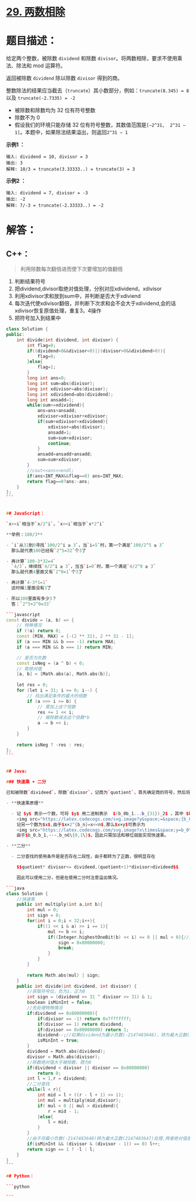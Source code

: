 # [29. 两数相除](https://leetcode-cn.com/problems/divide-two-integers/)

# 题目描述：

给定两个整数，被除数 `dividend` 和除数 `divisor`。将两数相除，要求不使用乘法、除法和 mod 运算符。

返回被除数 `dividend` 除以除数 `divisor` 得到的商。

整数除法的结果应当截去（`truncate`）其小数部分，例如：`truncate(8.345) = 8` 以及 `truncate(-2.7335) = -2`



- 被除数和除数均为 32 位有符号整数
- 除数不为 0
- 假设我们的环境只能存储 32 位有符号整数，其数值范围是`[−2^31,  2^31 − 1]`。本题中，如果除法结果溢出，则返回`2^31 − 1`



**示例1 ：**

```
输入: dividend = 10, divisor = 3
输出: 3
解释: 10/3 = truncate(3.33333..) = truncate(3) = 3
```

**示例2 ：**

```
输入: dividend = 7, divisor = -3
输出: -2
解释: 7/-3 = truncate(-2.33333..) = -2
```



# 解答：

## C++：

> 利用除数每次翻倍进而使下次要增加的值翻倍


1. 判断结果符号
2. 把dividend,divisor取绝对值处理，分别对应xdividend，xdivisor
3. 利用xdivisor求和放到sum中，并判断是否大于xdiviend
4. 每次迭代使xdivisor翻倍，并判断下次求和会不会大于xdividend,会的话xdivisor恢复原值处理，重复3，4操作
5. 把符号加入到结果中
````C++
class Solution {
public:
    int divide(int dividend, int divisor) {
        int flag=0;
        if((dividend<0&&divisor<0)||(divisor>0&&dividend>0)){
            flag=0;
        }else{
            flag=1;
        }
        long int ans=0;
        long int sum=abs(divisor);
        long int xdivisor=abs(divisor);
        long int xdividend=abs(dividend);
        long int ansadd=1;
        while(sum<=xdividend){
            ans=ans+ansadd;
            xdivisor=xdivisor+xdivisor;
            if(sum+xdivisor>xdividend){
                xdivisor=abs(divisor);
                ansadd=1;
                sum=sum+xdivisor;
                continue;
            }
            ansadd=ansadd+ansadd;
            sum=sum+xdivisor;
        }
        //cout<<ans<<endl;
        if(ans>INT_MAX&&flag==0) ans=INT_MAX;
        return flag==0?ans:-ans;
    }
};
```


## JavaScript：

`x>>i`相当于`x/2^i`，`x<<i`相当于`x*2^i`

**举例：100/3**

- `i`从31到0寻找`100/2^i ≥ 3`，当`i=5`时，第一个满足`100/2^5 ≥ 3`
  那么就代表100已经有`2^5=32`个3了

- 再计算`100-3*32=4`
  `4/3`，继续找`4/2^i ≥ 3`，当当`i=0`时，第一个满足`4/2^0 ≥ 3`
  那么就代表4里面又有`2^0=1`个3了

- 再计算`4-3*1=1`
  这时候1里面没有3了

- 所以100里面有多少3？
  答：`2^5+2^0=33`

```javascript
const divide = (a, b) => {
    // 特殊情况
    if (!a) return 0;
    const [MIN, MAX] = [-(2 ** 31), 2 ** 31 - 1];
    if (a === MIN && b === -1) return MAX;
    if (a === MIN && b === 1) return MIN;

    // 是否为负数
    const isNeg = (a ^ b) < 0;
    // 取绝对值
    [a, b] = [Math.abs(a), Math.abs(b)];
    
    let res = 0;
    for (let i = 31; i >= 0; i--) {
        // 找出满足条件的最大的倍数
        if (a >>> i >= b) {
            // 累加上这个倍数
            res += 1 << i;
            // 被除数减去这个倍数*b
            a -= b << i;
        }
    }
    
    return isNeg ? -res : res;
};
```


## Java:

### 快速乘 + 二分

已知被除数`divideed`，除数`divisor`，记商为`quotient`，首先确定商的符号，然后将被除数和除数都化为正数，这样处理起来方便一些。但是一些特殊情况得首先处理，比如被除数和除数分别为最小负整数时，希望读者自行区分。

- **快速乘原理** 

  - 记 $y$ 表示一个数，可将 $y$ 用二进制表示  $(b_0b_1...b_{31})_2$ ，其中 $b_0,b_1,···,b_n∈\{0,1\}$，则有
    <img src="https://latex.codecogs.com/svg.image?y&space;=&space;{b_0}\times&space;2^0&space;&plus;&space;{b_1}\times&space;2^1&space;&plus;\cdots&space;&plus;{b_{30}}\times2^{30}&space;&plus;&space;{b_{31}}\times2^{31}" title="y = {b_0}\times 2^0 + {b_1}\times 2^1 +\cdots +{b_{30}}\times2^{30} + {b_{31}}\times2^{31}" />
    记另一个数为$x$,由于$x×2^{b_n}=x<<n$,那么$x×y$可表示为
    <img src="https://latex.codecogs.com/svg.image?x\times&space;y=b_0\times(x<<0)&plus;b_1\times(x<<1)&plus;\cdots&plus;b_{31}\times(x<<31)" title="x\times y=b_0\times(x<<0)+b_1\times(x<<1)+\cdots+b_{31}\times(x<<31)" />
    由于$b_0,b_1,···,b_n∈\{0,1\}$，因此只需加法和移位就能实现快速乘。

- **二分**

  - 二分查找的使用条件是是否存在二段性，由于都转为了正数，很明显存在

    $$quotient* divisor<= divideed,(quotient+1)*divisor>divideed$$

    因此可以使用二分，但是在使用二分时注意溢出情况。

```java
class Solution {
    //快速乘
    public int multiply(int a,int b){
        int mul = 0;
        int sign = 0;
        for(int i = 0;i < 32;i++){
            if((1 << i & a) >> i == 1){
                mul += b << i;
                if((Integer.highestOneBit(b) << i) <= 0 || mul < 0){//溢出判断
                    sign = 0x80000000;  
                    break;
                }
            }  
        }
        
        return Math.abs(mul) | sign;
    }
    public int divide(int dividend, int divisor) {
        //获取符号位，负为1，正为0
        int sign = (dividend >> 31 ^ divisor >> 31) & 1;
        boolean isMinInt = false;
        //先处理特殊情况
        if(dividend == 0x80000000){
            if(divisor == -1) return 0x7fffffff;
            if(divisor == 1) return dividend;
            if(divisor == 0x80000000) return 1;
            dividend--;//如果dividend为最小负数(-2147483648)，转为最大正数(2147483647)处理
            isMinInt = true;
        }
        dividend = Math.abs(dividend);
        divisor = Math.abs(divisor);
        //除数绝对值大于被除数，商为0
        if(dividend < divisor || divisor == 0x80000000)
            return 0;
        int l = 1,r = dividend;
       	//二分查找
        while(l < r){
            int mid = l + ((r - l + 1) >> 1);
            int mul = multiply(mid,divisor);
            if( mul < 0 || mul > dividend){
                r = mid - 1;
            }else{
                l = mid;
            }
        }
        //由于将最小负数(-2147483648)转为最大正数(2147483647)处理,两者绝对值差1，当且仅当除数为2的幂次方时商需加1，如何知道的?面向用例编程，大家都懂得
        if(isMinInt && (divisor & (divisor - 1)) == 0) l++;
        return sign == 1 ? -l : l;
    }
}
```

## Python：

```python

```

